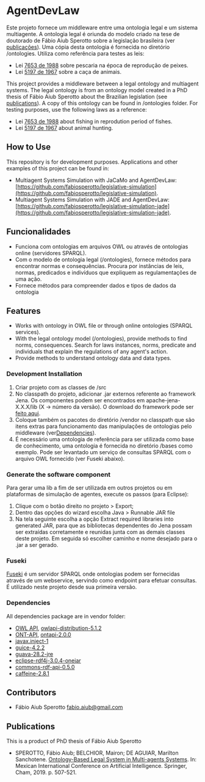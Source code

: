 # AgentDevLaw

Este projeto fornece um middleware entre uma ontologia legal e um sistema multiagente. A ontologia legal é oriunda do modelo criado na tese de doutorado de Fábio Aiub Sperotto sobre a legislação brasileira (ver [publicações](#publications)). Uma cópia desta ontologia é fornecida no diretório /ontologies. Utiliza como referência para testes as leis:

- Lei [7653 de 1988](http://www.planalto.gov.br/Ccivil_03/leis/L7653.htm) sobre pescaria na época de reprodução de peixes.
- Lei [5197 de 1967](http://www.planalto.gov.br/ccivil_03/leis/L5197compilado.htm) sobre a caça de animais.



This project provides a middleware between a legal ontology and multiagent systems. The legal ontology is from an ontology model created in a PhD thesis of Fábio Aiub Sperotto about the Brazilian legislation (see [publications](#publications)). A copy of this ontology can be found in /ontologies folder. For testing purposes, use the following laws as a reference:
- Lei [7653 de 1988](http://www.planalto.gov.br/Ccivil_03/leis/L7653.htm) about fishing in reprodution period of fishes.
- Lei [5197 de 1967](http://www.planalto.gov.br/ccivil_03/leis/L5197compilado.htm) about animal hunting.



## How to Use

This repository is for development purposes. Applications and other examples of this project can be found in:

- Multiagent Systems Simulation with JaCaMo and AgentDevLaw: [https://github.com/fabiosperotto/legislative-simulation](https://github.com/fabiosperotto/legislative-simulation).
- Multiagent Systems Simulation with JADE and AgentDevLaw: [https://github.com/fabiosperotto/legislative-simulation-jade](https://github.com/fabiosperotto/legislative-simulation-jade).



## Funcionalidades

- Funciona com ontologias em arquivos OWL ou através de ontologias online (servidores SPARQL).
- Com o modelo de ontologia legal (/ontologies), fornece métodos para encontrar normas e consequências. Procura por instâncias de leis, normas, predicados e indivíduos que expliquem as regulamentações de uma ação.
- Fornece métodos para compreender dados e tipos de dados da ontologia

## Features

- Works with ontology in OWL file or through online ontologies (SPARQL services).
- With the legal ontology model (/ontologies), provide methods to find norms, consequences. Search for laws instances, norms, predicate and individuals that explain the regulations of any agent's action.
- Provide methods to understand ontology data and data types.


### Development Installation

1. Criar projeto com as classes de /src
2. No classpath do projeto, adicionar .jar externos referente ao framework Jena. Os componentes podem ser encontrados em apache-jena-X.X.X/lib (X -> número da versão). O download do framework pode ser [feito aqui](https://jena.apache.org/download/index.cgi).
3. Coloque também os pacotes do diretório /vendor no classpath que são itens extras para funcionamento das manipulações de ontologias pelo middleware (ver[Dependencies](#Dependencies)).
4. É necessário uma ontologia de referência para ser utilizada como base de conhecimento, uma ontologia é fornecida no diretório /bases como exemplo. Pode ser levantado um serviço de consultas SPARQL com o arquivo OWL fornecido (ver Fuseki abaixo).


### Generate the software component
Para gerar uma lib a fim de ser utilizada em outros projetos ou em plataformas de simulação de agentes, execute os passos (para Eclipse):
1. Clique com o botão direito no projeto > Export;
2. Dentro das opções do wizard escolha Java > Runnable JAR file
3. Na tela seguinte escolha a opção Extract required libraries into generated JAR, para que as bibliotecas dependentes do Jena possam ser extraídas corretamente e reunidas junta com as demais classes deste projeto. Em seguida só escolher caminho e nome desejado para o .jar a ser gerado.


### Fuseki

[Fuseki](https://jena.apache.org/documentation/fuseki2/) é um servidor SPARQL onde ontologias podem ser fornecidas através de um webservice, servindo como endpoint para efetuar consultas. É utilizado neste projeto desde sua primeira versão.


### Dependencies

All dependencies package are in vendor folder:

- [OWL API](http://owlcs.github.io/owlapi/), [owlapi-distribution-5.1.2](https://github.com/owlcs/owlapi/wiki/All-Releases)
- [ONT-API](https://github.com/owlcs/ont-api), [ontapi-2.0.0](https://search.maven.org/artifact/com.github.owlcs/ontapi/2.0.0/jar)
- [javax.inject-1](https://mvnrepository.com/artifact/javax.inject/javax.inject/1)
- [guice-4.2.2](https://mvnrepository.com/artifact/com.google.inject/guice/4.2.2)
- [guava-28.2-jre](https://mvnrepository.com/artifact/com.google.guava/guava/28.2-jre)
- [eclipse-rdf4j-3.0.4-onejar](https://rdf4j.org/download)
- [commons-rdf-api-0.5.0](https://mvnrepository.com/artifact/org.apache.commons/commons-rdf-api/0.5.0)
- [caffeine-2.8.1](https://search.maven.org/artifact/com.github.ben-manes.caffeine/caffeine/2.8.1/jar)


## Contributors
- Fábio Aiub Sperotto [fabio.aiub@gmail.com](mailto:fabio.aiub@gmail.com)


## Publications 

This is a product of PhD thesis of Fábio Aiub Sperotto

- SPEROTTO, Fábio Aiub; BELCHIOR, Mairon; DE AGUIAR, Marilton Sanchotene. [Ontology-Based Legal System in Multi-agents Systems](https://link.springer.com/chapter/10.1007/978-3-030-33749-0_41). In: Mexican International Conference on Artificial Intelligence. Springer, Cham, 2019. p. 507-521.

